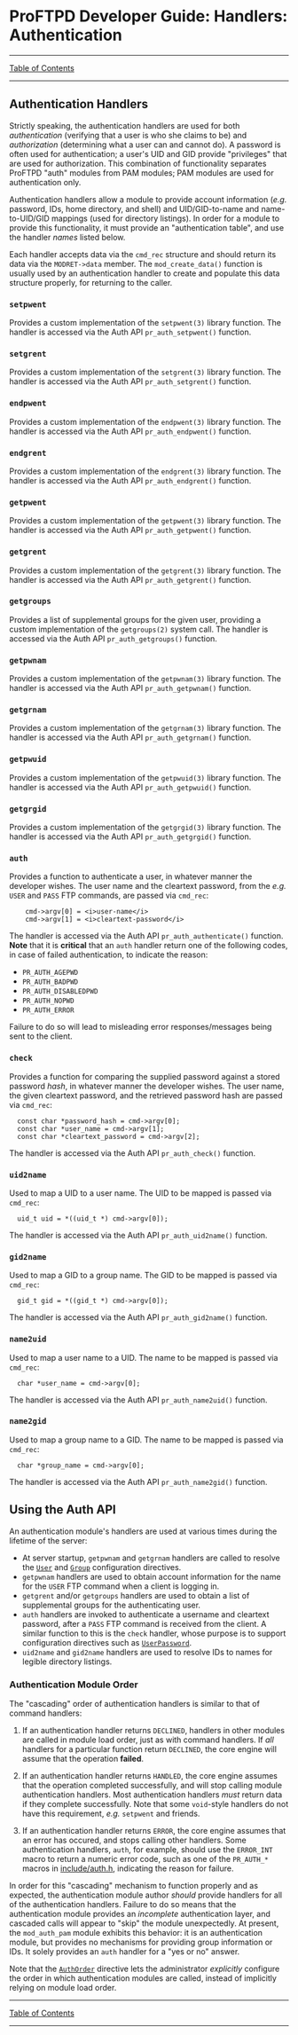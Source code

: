 # ProFTPD Developer Guide: Handlers: Authentication

---

[Table of Contents](../toc.md)

---

## Authentication Handlers

Strictly speaking, the authentication handlers are used for both
_authentication_ (verifying that a user is who she claims to be) and
_authorization_ (determining what a user can and cannot do).  A password is
often used for authentication; a user's UID and GID provide "privileges" that
are used for authorization.  This combination of functionality separates
ProFTPD "auth" modules from PAM modules; PAM modules are used for
authentication only.

Authentication handlers allow a module to provide account information
(_e.g._ password, IDs, home directory, and shell) and UID/GID-to-name and
name-to-UID/GID mappings (used for directory listings).  In order for a module
to provide this functionality, it must provide an "authentication table", and
use the handler _names_ listed below.

Each handler accepts data via the `cmd_rec` structure and should return its
data via the `MODRET->data` member.  The `mod_create_data()` function is
usually used by an authentication handler to create and populate this data
structure properly, for returning to the caller.

### `setpwent`

Provides a custom implementation of the `setpwent(3)` library function.  The
handler is accessed via the Auth API `pr_auth_setpwent()` function.

### `setgrent`

Provides a custom implementation of the `setgrent(3)` library function.  The
handler is accessed via the Auth API `pr_auth_setgrent()` function.

### `endpwent`

Provides a custom implementation of the `endpwent(3)` library function.  The
handler is accessed via the Auth API `pr_auth_endpwent()` function.

### `endgrent`

Provides a custom implementation of the `endgrent(3)` library function.  The
handler is accessed via the Auth API `pr_auth_endgrent()` function.

### `getpwent`

Provides a custom implementation of the `getpwent(3)` library function.  The
handler is accessed via the Auth API `pr_auth_getpwent()` function.

### `getgrent`

Provides a custom implementation of the `getgrent(3)` library function.  The
handler is accessed via the Auth API `pr_auth_getgrent()` function.

### `getgroups`

Provides a list of supplemental groups for the given user, providing a custom
implementation of the `getgroups(2)` system call.  The handler is accessed via
the Auth API `pr_auth_getgroups()` function.

### `getpwnam`

Provides a custom implementation of the `getpwnam(3)` library function.  The
handler is accessed via the Auth API `pr_auth_getpwnam()` function.

### `getgrnam`

Provides a custom implementation of the `getgrnam(3)` library function.  The
handler is accessed via the Auth API `pr_auth_getgrnam()` function.

### `getpwuid`

Provides a custom implementation of the `getpwuid(3)` library function.  The
handler is accessed via the Auth API `pr_auth_getpwuid()` function.

### `getgrgid`

Provides a custom implementation of the `getgrgid(3)` library function.  The
handler is accessed via the Auth API `pr_auth_getgrgid()` function.

### `auth`

Provides a function to authenticate a user, in whatever manner the developer
wishes.  The user name and the cleartext password, from the _e.g._ `USER` and
`PASS` FTP commands, are passed via `cmd_rec`:

```
    cmd->argv[0] = <i>user-name</i>
    cmd->argv[1] = <i>cleartext-password</i>
```

The handler is accessed via the Auth API `pr_auth_authenticate()` function.
**Note** that it is **critical** that an `auth` handler return one of the
following codes, in case of failed authentication, to indicate the reason:

* `PR_AUTH_AGEPWD`
* `PR_AUTH_BADPWD`
* `PR_AUTH_DISABLEDPWD`
* `PR_AUTH_NOPWD`
* `PR_AUTH_ERROR`

Failure to do so will lead to misleading error responses/messages being sent
to the client.

### `check`

Provides a function for comparing the supplied password against a stored
password _hash_, in whatever manner the developer wishes.  The user name, the
given cleartext password, and the retrieved password hash are passed via
`cmd_rec`:

```
  const char *password_hash = cmd->argv[0];
  const char *user_name = cmd->argv[1];
  const char *cleartext_password = cmd->argv[2];
```

The handler is accessed via the Auth API `pr_auth_check()` function.

### `uid2name`

Used to map a UID to a user name.  The UID to be mapped is passed via
`cmd_rec`:

```
  uid_t uid = *((uid_t *) cmd->argv[0]);
```

The handler is accessed via the Auth API `pr_auth_uid2name()` function.

### `gid2name`

Used to map a GID to a group name.  The GID to be mapped is passed via
`cmd_rec`:

```
  gid_t gid = *((gid_t *) cmd->argv[0]);
```

The handler is accessed via the Auth API `pr_auth_gid2name()` function.

### `name2uid`

Used to map a user name to a UID.  The name to be mapped is passed via
`cmd_rec`:

```
  char *user_name = cmd->argv[0];
```

The handler is accessed via the Auth API `pr_auth_name2uid()` function.

### `name2gid`

Used to map a group name to a GID.  The name to be mapped is passed via
`cmd_rec`:

```
  char *group_name = cmd->argv[0];
```

The handler is accessed via the Auth API `pr_auth_name2gid()` function.

## Using the Auth API

An authentication module's handlers are used at various times during the
lifetime of the server:

* At server startup, `getpwnam` and `getgrnam` handlers are called to resolve
  the [`User`](http://proftpd.org/docs/modules/mod_core.html#User) and
  [`Group`](http://proftpd.org/docs/modules/mod_core.html#Group) configuration
  directives.
* `getpwnam` handlers are used to obtain account information for the name
  for the `USER` FTP command when a client is logging in.
* `getgrent` and/or `getgroups` handlers are used to obtain a list of
  supplemental groups for the authenticating user.
* `auth` handlers are invoked to authenticate a username and cleartext
  password, after a `PASS` FTP command is received from the client.  A
  similar function to this is the `check` handler, whose purpose is to
  support configuration directives such as [`UserPassword`](http://proftpd.org/docs/modules/mod_auth.html#UserPassword).
* `uid2name` and `gid2name` handlers are used to resolve IDs to names for
  legible directory listings.

### Authentication Module Order

The "cascading" order of authentication handlers is similar to that of command
handlers:

1. If an authentication handler returns `DECLINED`, handlers in other modules
   are called in module load order, just as with command handlers.  If _all_
   handlers for a particular function return `DECLINED`, the core engine will
   assume that the operation **failed**.

1. If an authentication handler returns `HANDLED`, the core engine assumes that
   the operation completed successfully, and will stop calling module
   authentication handlers.  Most authentication handlers _must_ return data
   if they complete successfully.  Note that some `void`-style handlers do not
   have this requirement, _e.g._ `setpwent` and friends.

1. If an authentication handler returns `ERROR`, the core engine assumes that
   an error has occured, and stops calling other handlers.  Some authentication
   handlers, `auth`, for example, should use the `ERROR_INT` macro to return
   a numeric error code, such as one of the `PR_AUTH_*` macros in
   [include/auth.h](https://github.com/proftpd/proftpd/blob/master/include/auth.h),
   indicating the reason for failure.

In order for this "cascading" mechanism to function properly and as expected,
the authentication module author _should_ provide handlers for all of the
authentication handlers.  Failure to do so means that the authentication module
provides an _incomplete_ authentication layer, and cascaded calls will appear
to "skip" the module unexpectedly.  At present, the `mod_auth_pam` module
exhibits this behavior: it is an authentication module, but provides no
mechanisms for providing group information or IDs.  It solely provides an
`auth` handler for a "yes or no" answer.

Note that the [`AuthOrder`](http://proftpd.org/docs/modules/mod_core.html#AuthOrder)
directive lets the administrator _explicitly_ configure the order in which
authentication modules are called, instead of implicitly relying on module
load order.

---

[Table of Contents](../toc.md)

---

